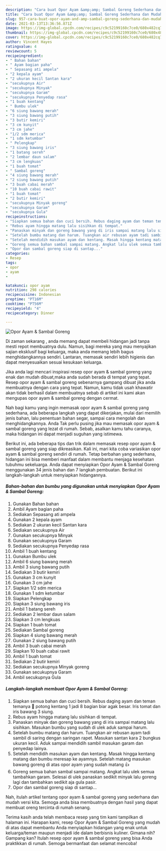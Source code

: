```yaml
---
description: "Cara buat Opor Ayam &amp;amp; Sambal Goreng Sederhana dan Mudah Dibuat"
title: "Cara buat Opor Ayam &amp;amp; Sambal Goreng Sederhana dan Mudah Dibuat"
slug: 957-cara-buat-opor-ayam-and-amp-sambal-goreng-sederhana-dan-mudah-dibuat
date: 2021-03-13T13:36:56.871Z
image: https://img-global.cpcdn.com/recipes/c9c52199160c7ce0/680x482cq70/opor-ayam-sambal-goreng-foto-resep-utama.jpg
thumbnail: https://img-global.cpcdn.com/recipes/c9c52199160c7ce0/680x482cq70/opor-ayam-sambal-goreng-foto-resep-utama.jpg
cover: https://img-global.cpcdn.com/recipes/c9c52199160c7ce0/680x482cq70/opor-ayam-sambal-goreng-foto-resep-utama.jpg
author: Vincent Hayes
ratingvalue: 4
reviewcount: 5
recipeingredient:
- " Bahan bahan"
- " Ayam bagian paha"
- " Sepasang ati ampela"
- "2 kepala ayam"
- "2 ukuran kecil Santan kara"
- "secukupnya Air"
- "secukupnya Minyak"
- "secukupnya Garam"
- "secukupnya Penyedap rasa"
- "1 buah kentang"
- " Bumbu ulek"
- "6 siung bawang merah"
- "3 siung bawang putih"
- "3 butir kemiri"
- "3 cm kunyit"
- "3 cm jahe"
- "1/2 sdm merica"
- "1 sdm ketumbar"
- " Pelengkap"
- "3 siung bawang iris"
- "1 batang sereh"
- "2 lembar daun salam"
- "3 cm lengkuas"
- "1 buah tomat"
- " Sambal goreng"
- "4 siung bawang merah"
- "2 siung bawang putih"
- "3 buah cabai merah"
- "10 buah cabai rawit"
- "1 buah tomat"
- "2 butir kemiri"
- "secukupnya Minyak goreng"
- "secukupnya Garam"
- "secukupnya Gula"
recipeinstructions:
- "Siapkan semua bahan dan cuci bersih. Rebus daging ayam dan teman temanya 🤭 potong kentang 1 jadi 8 bagian biar agak besar. Iris tomat dan iris bawang 3 siung."
- "Rebus ayam hingga matang lalu sisihkan di tempat."
- "Panaskan minyak dan goreng bawang yang di iris sampai matang lalu sisihkan. Masukan bumbu yang sudah di ulek aduk sampai harum."
- "Setelah bumbu matang dan harum. Tuangkan air rebusan ayam tadi sambil di saring dengan saringan rapet. Masukan santan kara 2 bungkus ukuran kecil. Aduk sampai mendidih sambil masukan garam dan penyedap lainya."
- "Setelah mendidih masukan ayam dan kentang. Masak hingga kentang matang dan bumbu meresap ke ayamnya. Setelah matang masukan bawang goreng di atas opor ayam yang sudah matang 👍"
- "Goreng semua bahan sambal sampai matang. Angkat lalu ulek semua tambahkan garam. Selesai di ulek panaskan sedikit minyak lalu goreng lagi dan tambahkan sedikit aja gula pasir."
- "Opor dan sambal goreng siap di santap..."
categories:
- Resep
tags:
- opor
- ayam
- 

katakunci: opor ayam  
nutrition: 298 calories
recipecuisine: Indonesian
preptime: "PT16M"
cooktime: "PT56M"
recipeyield: "4"
recipecategory: Dinner

---
```



![Opor Ayam &amp; Sambal Goreng](https://img-global.cpcdn.com/recipes/c9c52199160c7ce0/680x482cq70/opor-ayam-sambal-goreng-foto-resep-utama.jpg)

Di zaman  sekarang , anda memang dapat membeli hidangan jadi tanpa mesti repot membuatnya dulu. Namun, bagi mereka yang mau menyajikan sajian eksklusif bagi keluarga, maka anda memang lebih bagus menghidangkannya sendiri. Lantaran, memasak sendiri lebih higienis dan dapat menyesuaikan sesuai kesukaan keluarga.

Jika anda lagi mencari inspirasi resep opor ayam &amp; sambal goreng yang enak dan mudah dibuat,maka anda sudah berada di tempat yang tepat. Resep opor ayam &amp; sambal goreng  sebenarnya gampang dibuat jika anda membuatnya dengan cara yang tepat. Namun, kamu tidak usah khawatir akan tidak berhasil dalam membuatnya 
sebab di artikel ini kami akan mengupas opor ayam &amp; sambal goreng dengan cermat.  



Nah bagi kamu yang ingin memasak opor ayam &amp; sambal goreng yang sederhana, ada beberapa langkah yang dapat dikerjakan, mulai dari memilih jenis bahan, lalu penentuan bahan segar, sampai cara mengolah dan menghidangkannya. Anda Tak perlu pusing jika mau memasak opor ayam &amp; sambal goreng yang lezat di rumah. Sebab, asalkan kamu  tahu caranya, maka hidangan ini dapat menjadi suguhan yang istimewa.

Berikut ini, ada beberapa tips dan trik dalam memasak resep opor ayam &amp; sambal goreng yang siap dikreasikan. Kali ini, mari kita coba variasikan opor ayam &amp; sambal goreng sendiri di rumah. Tetap berbahan yang sederhana, hidangan ini bisa memberi manfaat dalam membantu menjaga kesehatan tubuhmu sekeluarga. Anda dapat menyiapkan Opor Ayam &amp; Sambal Goreng menggunakan 34 jenis bahan dan 7 langkah pembuatan. Berikut ini langkah-langkah untuk menyiapkan hidangannya.

<!--inarticleads1-->

##### Bahan-bahan dan bumbu yang digunakan untuk menyiapkan Opor Ayam &amp; Sambal Goreng:

1. Gunakan  Bahan bahan
1. Ambil  Ayam bagian paha
1. Sediakan  Sepasang ati ampela
1. Gunakan 2 kepala ayam
1. Sediakan 2 ukuran kecil Santan kara
1. Sediakan secukupnya Air
1. Gunakan secukupnya Minyak
1. Gunakan secukupnya Garam
1. Sediakan secukupnya Penyedap rasa
1. Ambil 1 buah kentang
1. Gunakan  Bumbu ulek
1. Ambil 6 siung bawang merah
1. Ambil 3 siung bawang putih
1. Sediakan 3 butir kemiri
1. Gunakan 3 cm kunyit
1. Gunakan 3 cm jahe
1. Siapkan 1/2 sdm merica
1. Gunakan 1 sdm ketumbar
1. Siapkan  Pelengkap
1. Siapkan 3 siung bawang iris
1. Ambil 1 batang sereh
1. Sediakan 2 lembar daun salam
1. Siapkan 3 cm lengkuas
1. Siapkan 1 buah tomat
1. Sediakan  Sambal goreng
1. Siapkan 4 siung bawang merah
1. Gunakan 2 siung bawang putih
1. Ambil 3 buah cabai merah
1. Siapkan 10 buah cabai rawit
1. Ambil 1 buah tomat
1. Sediakan 2 butir kemiri
1. Sediakan secukupnya Minyak goreng
1. Gunakan secukupnya Garam
1. Ambil secukupnya Gula




<!--inarticleads2-->

##### Langkah-langkah membuat Opor Ayam &amp; Sambal Goreng:

1. Siapkan semua bahan dan cuci bersih. Rebus daging ayam dan teman temanya 🤭 potong kentang 1 jadi 8 bagian biar agak besar. Iris tomat dan iris bawang 3 siung.
1. Rebus ayam hingga matang lalu sisihkan di tempat.
1. Panaskan minyak dan goreng bawang yang di iris sampai matang lalu sisihkan. Masukan bumbu yang sudah di ulek aduk sampai harum.
1. Setelah bumbu matang dan harum. Tuangkan air rebusan ayam tadi sambil di saring dengan saringan rapet. Masukan santan kara 2 bungkus ukuran kecil. Aduk sampai mendidih sambil masukan garam dan penyedap lainya.
1. Setelah mendidih masukan ayam dan kentang. Masak hingga kentang matang dan bumbu meresap ke ayamnya. Setelah matang masukan bawang goreng di atas opor ayam yang sudah matang 👍
1. Goreng semua bahan sambal sampai matang. Angkat lalu ulek semua tambahkan garam. Selesai di ulek panaskan sedikit minyak lalu goreng lagi dan tambahkan sedikit aja gula pasir.
1. Opor dan sambal goreng siap di santap...




Nah, itulah artikel tentang  opor ayam &amp; sambal goreng  yang sederhana dan mudah versi kita. Semoga anda bisa membuatnya dengan hasil yang dapat membuat oreng tercinta di rumah senang. 

Terima kasih anda telah membaca resep yang tim kami tampilkan di halaman ini. Harapan kami, resep  Opor Ayam &amp; Sambal Goreng yang mudah di atas dapat membantu Anda menyiapkan hidangan yang enak untuk keluarga/teman maupun menjadi ide dalam berbisnis kuliner. Gimana nih? Gampang kan? Itulah resep opor ayam &amp; sambal goreng yang bisa Anda praktikkan di rumah. Semoga bermanfaat dan selamat mencoba!

